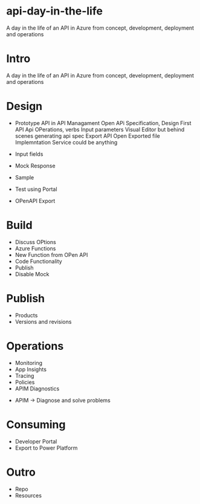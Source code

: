 # api-day-in-the-life
A day in the life of an API in Azure from concept, development, deployment and operations

# Intro
A day in the life of an API in Azure from concept, development, deployment and operations
# Design
* Prototype API in API Managament
Open APi Specification, Design First API
Api OPerations, verbs
Input parameters
Visual Editor but behind scenes generating api spec
Export API
Open Exported file
Implemntation Service could be anything


* Input fields
* Mock Response
* Sample
* Test using Portal
* OPenAPI Export

# Build
* Discuss OPtions
* Azure Functions
* New Function from OPen API
* Code Functionality
* Publish
* Disable Mock 

# Publish
* Products
* Versions and revisions


# Operations
* Monitoring
* App Insights
* Tracing
* Policies
* APIM Diagnostics
- APIM -> Diagnose and solve problems


# Consuming
* Developer Portal
* Export to Power Platform

# Outro
* Repo
* Resources

